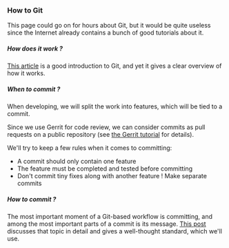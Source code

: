 ### How to Git

This page could go on for hours about Git, but it would be quite useless since the Internet already contains a bunch of good tutorials about it.

##### How does it work ?
[This article](https://www.miximum.fr/blog/enfin-comprendre-git/) is a good introduction to Git, and yet it gives a clear overview of how it works.

##### When to commit ?
When developing, we will split the work into features, which will be tied to a commit.

Since we use Gerrit for code review, we can consider commits as pull requests on a public repository (see [the Gerrit tutorial](http://doc.slyris.eu/dev/howtogerrit.html "Gerrit basics and rules") for details).

We'll try to keep a few rules when it comes to committing:

* A commit should only contain one feature
* The feature must be completed and tested before committing
* Don't commit tiny fixes along with another feature ! Make separate commits

##### How to commit ?
The most important moment of a Git-based workflow is committing, and among the most important parts of a commit is its message. [This post](https://chris.beams.io/posts/git-commit/) discusses that topic in detail and gives a well-thought standard, which we'll use.